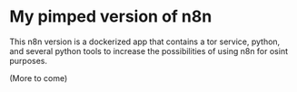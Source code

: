# My pimped version of n8n

This n8n version is a dockerized app that contains a tor service, python, and several python tools to increase the possibilities of using n8n for osint purposes.

(More to come)